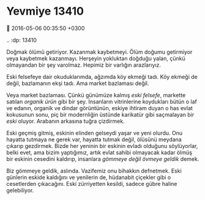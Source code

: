 Yevmiye 13410
=============

:date: 2016-05-06 00:35:50 +0300

.. :dp: 13410 

Doğmak ölümü getiriyor. Kazanmak kaybetmeyi. Ölüm doğumu getirmiyor veya kaybetmek kazanmayı. Herşeyin yokluktan doğduğu yalan, çünkü olmayandan bir şey varolmaz. Hepimiz bir varlığın arazlarıyız. 

Eski felsefeye dair okuduklarımda, ağzımda köy ekmeği tadı. Köy ekmeği de değil, bazlamanın ekşi tadı. Ama market bazlaması değil. 

Veya market bazlaması. Çünkü günümüze kalmış *eski felsefe*, markette satılan *organik ürün* gibi bir şey. İnsanların vitrinlerine koydukları bütün o laf ve edanın, organik ve dindar görüntünün, eskiye ihtiram duyan o has evlat kokusunun sonu, piç bir modernliğin üstünde karikatür gibi saçmalayan bir *eski* oluyor. Arabanın arkasına tuğra çizdirmek.
 
Eski geçmiş gitmiş, eskinin elinden gelseydi yaşar ve yeni olurdu. Onu hayatta tutmaya ne gerek var, hayatta tutmak değil, ölüsünü meydana çıkarıp gezdirmek. Bizde her yeninin bir eskinin evladı olduğunu söylüyorlar, belki evet, ama bizim yaptığımız, artık evlat sahibi olmayacak kadar ölmüş bir eskinin cesedini kaldırıp, insanlara *gömmeye değil övmeye geldik* demek. 

Biz gömmeye geldik, aslında. Vazifemiz onu bihakkın defnetmek. Eski günlerin eskide kaldığını ve yenilerin de, hüdanabit çiçekler gibi o cesetlerden çıkacağını. Eski zürriyetten kesildi, sadece gübre haline gelebiliyor.  

